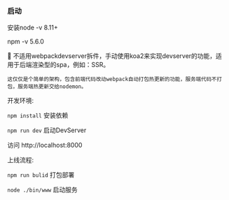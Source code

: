 ### 启动

安装node -v 8.11+

npm -v 5.6.0

   不适用webpackdevserver拆件，手动使用koa2来实现devserver的功能，适用于后端渲染型的spa，例如：SSR。

    这仅仅是个简单的架构，包含前端代码改动webpack自动打包热更新的功能，服务端代码不打包，服务端热更新交给nodemon。


开发环境:

`npm install` 安装依赖

`npm run dev` 启动DevServer

访问   http://localhost:8000

上线流程:

`npm run bulid` 打包部署

`node ./bin/www` 启动服务



